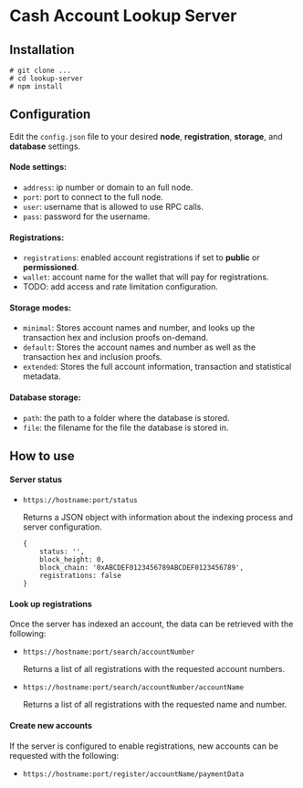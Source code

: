 # Cash Account Lookup Server

## Installation

```
# git clone ...
# cd lookup-server
# npm install
```

## Configuration

Edit the `config.json` file to your desired **node**, **registration**, **storage**, and **database** settings.

#### Node settings:

* `address`: ip number or domain to an full node.
* `port`: port to connect to the full node.
* `user`: username that is allowed to use RPC calls.
* `pass`: password for the username.

#### Registrations:

* `registrations`: enabled account registrations if set to **public** or **permissioned**.
* `wallet`: account name for the wallet that will pay for registrations.
* TODO: add access and rate limitation configuration.

#### Storage modes:

* `minimal`: Stores account names and number, and looks up the transaction hex and inclusion proofs on-demand.
* `default`: Stores the account names and number as well as the transaction hex and inclusion proofs.
* `extended`: Stores the full account information, transaction and statistical metadata.

#### Database storage:

* `path`: the path to a folder where the database is stored.
* `file`: the filename for the file the database is stored in.


## How to use

#### Server status

* `https://hostname:port/status`

   Returns a JSON object with information about the indexing process and server configuration.
   
   ```
   {
       status: '',
       block_height: 0,
       block_chain: '0xABCDEF0123456789ABCDEF0123456789',
       registrations: false
   }
   ```


#### Look up registrations

Once the server has indexed an account, the data can be retrieved with the following:

* `https://hostname:port/search/accountNumber`

   Returns a list of all registrations with the requested account numbers.

* `https://hostname:port/search/accountNumber/accountName`

   Returns a list of all registrations with the requested name and number.


#### Create new accounts

If the server is configured to enable registrations, new accounts can be requested with the following:

* `https://hostname:port/register/accountName/paymentData`